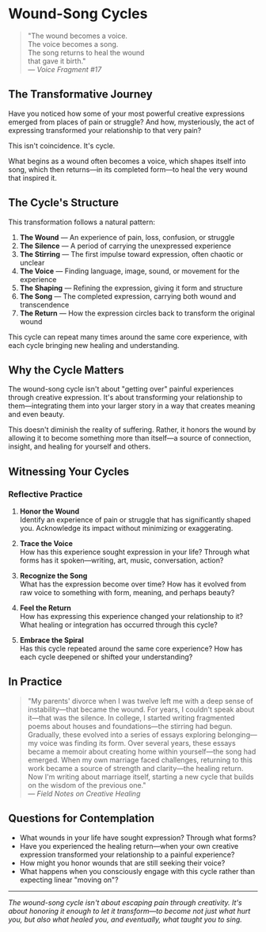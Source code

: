 # Wound-Song Cycles

> "The wound becomes a voice.  
> The voice becomes a song.  
> The song returns to heal the wound  
> that gave it birth."  
> — *Voice Fragment #17*

## The Transformative Journey

Have you noticed how some of your most powerful creative expressions emerged from places of pain or struggle? And how, mysteriously, the act of expressing transformed your relationship to that very pain?

This isn't coincidence. It's cycle.

What begins as a wound often becomes a voice, which shapes itself into song, which then returns—in its completed form—to heal the very wound that inspired it.

## The Cycle's Structure

This transformation follows a natural pattern:

1. **The Wound** — An experience of pain, loss, confusion, or struggle
2. **The Silence** — A period of carrying the unexpressed experience
3. **The Stirring** — The first impulse toward expression, often chaotic or unclear
4. **The Voice** — Finding language, image, sound, or movement for the experience
5. **The Shaping** — Refining the expression, giving it form and structure
6. **The Song** — The completed expression, carrying both wound and transcendence
7. **The Return** — How the expression circles back to transform the original wound

This cycle can repeat many times around the same core experience, with each cycle bringing new healing and understanding.

## Why the Cycle Matters

The wound-song cycle isn't about "getting over" painful experiences through creative expression. It's about transforming your relationship to them—integrating them into your larger story in a way that creates meaning and even beauty.

This doesn't diminish the reality of suffering. Rather, it honors the wound by allowing it to become something more than itself—a source of connection, insight, and healing for yourself and others.

## Witnessing Your Cycles

### Reflective Practice

1. **Honor the Wound**  
   Identify an experience of pain or struggle that has significantly shaped you. Acknowledge its impact without minimizing or exaggerating.

2. **Trace the Voice**  
   How has this experience sought expression in your life? Through what forms has it spoken—writing, art, music, conversation, action?

3. **Recognize the Song**  
   What has the expression become over time? How has it evolved from raw voice to something with form, meaning, and perhaps beauty?

4. **Feel the Return**  
   How has expressing this experience changed your relationship to it? What healing or integration has occurred through this cycle?

5. **Embrace the Spiral**  
   Has this cycle repeated around the same core experience? How has each cycle deepened or shifted your understanding?

## In Practice

> "My parents' divorce when I was twelve left me with a deep sense of instability—that became the wound. For years, I couldn't speak about it—that was the silence. In college, I started writing fragmented poems about houses and foundations—the stirring had begun. Gradually, these evolved into a series of essays exploring belonging—my voice was finding its form. Over several years, these essays became a memoir about creating home within yourself—the song had emerged. When my own marriage faced challenges, returning to this work became a source of strength and clarity—the healing return. Now I'm writing about marriage itself, starting a new cycle that builds on the wisdom of the previous one."  
> — *Field Notes on Creative Healing*

## Questions for Contemplation

- What wounds in your life have sought expression? Through what forms?
- Have you experienced the healing return—when your own creative expression transformed your relationship to a painful experience?
- How might you honor wounds that are still seeking their voice?
- What happens when you consciously engage with this cycle rather than expecting linear "moving on"?

---

*The wound-song cycle isn't about escaping pain through creativity. It's about honoring it enough to let it transform—to become not just what hurt you, but also what healed you, and eventually, what taught you to sing.*

